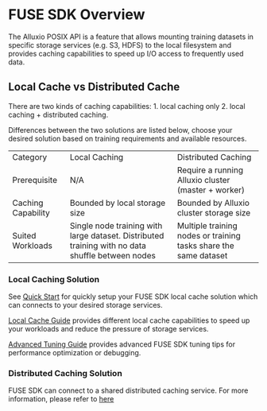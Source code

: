 # FUSE SDK Overview

The Alluxio POSIX API is a feature that allows mounting training datasets
in specific storage services (e.g. S3, HDFS) to the local filesystem
and provides caching capabilities to speed up I/O access to frequently used data.

## Local Cache vs Distributed Cache

There are two kinds of caching capabilities: 1. local caching only 2. local caching + distributed caching.

Differences between the two solutions are listed below, choose your desired solution based on training requirements and available resources.
<table class="table table-striped">
    <tr>
        <td>Category</td>
        <td>Local Caching</td>
        <td>Distributed Caching</td>
    </tr>
    <tr>
        <td>Prerequisite</td>
        <td>N/A</td>
        <td>Require a running Alluxio cluster (master + worker)</td>
    </tr>
    <tr>
        <td>Caching Capability</td>
        <td>Bounded by local storage size</td>
        <td>Bounded by Alluxio cluster storage size</td>
    </tr>
    <tr>
        <td>Suited Workloads</td>
        <td>Single node training with large dataset. Distributed training with no data shuffle between nodes</td>
        <td>Multiple training nodes or training tasks share the same dataset</td>
    </tr>
</table>

### Local Caching Solution

See [Quick Start](https://github.com/Alluxio/alluxio/blob/dora/docs/en/dora/FUSE-SDK/2-Quick-Start.md) for quickly setup your FUSE SDK local cache solution
which can connects to your desired storage services.

[Local Cache Guide](https://github.com/Alluxio/alluxio/blob/dora/docs/en/dora/FUSE-SDK/3-Local-Cache.md) provides different local cache capabilities
to speed up your workloads and reduce the pressure of storage services.

[Advanced Tuning Guide](https://github.com/Alluxio/alluxio/blob/dora/docs/en/dora/FUSE-SDK/6-Advanced-Tuning.md) provides advanced FUSE SDK tuning tips
for performance optimization or debugging.

### Distributed Caching Solution

FUSE SDK can connect to a shared distributed caching service. For more information, please refer to [here](https://github.com/Alluxio/alluxio/blob/dora/docs/en/dora/FUSE-SDK/7-Connect-to-Dora-Distributed-Cache.md)
